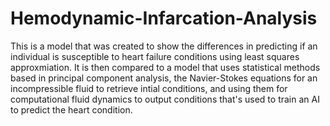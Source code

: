 # Hemodynamic-Infarcation-Analysis

This is a model that was created to show the differences in predicting
if an individual is susceptible to heart failure conditions using
least squares approxmiation. It is then compared to a model that
uses statistical methods based in principal component analysis,
the Navier-Stokes equations for an incompressible fluid to
retrieve intial conditions, and using them for computational 
fluid dynamics to output conditions that's used to train an
AI to predict the heart condition.
